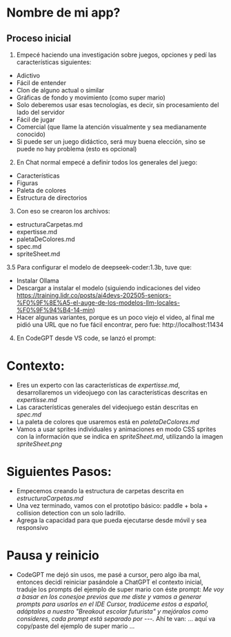 # Nombre de mi app?

## Proceso inicial

1. Empecé haciendo una investigación sobre juegos, opciones y pedí las características siguientes:
- Adictivo
- Fácil de entender
- Clon de alguno actual o similar
- Gráficas de fondo y movimiento (como super mario)
- Solo deberemos usar esas tecnologías, es decir, sin procesamiento del lado del servidor
- Fácil de jugar
- Comercial (que llame la atención visualmente y sea medianamente conocido)
- Si puede ser un juego didáctico, será muy buena elección, sino se puede no hay problema (esto es opcional)

2. En Chat normal empecé a definir todos los generales del juego:
- Características
- Figuras
- Paleta de colores
- Estructura de directorios

3. Con eso se crearon los archivos:
- estructuraCarpetas.md
- expertisse.md
- paletaDeColores.md
- spec.md
- spriteSheet.md

3.5 Para configurar el modelo de deepseek-coder:1.3b, tuve que:
- Instalar Ollama
- Descargar a instalar el modelo (siguiendo indicaciones del video https://training.lidr.co/posts/ai4devs-202505-seniors-%F0%9F%8E%A5-el-auge-de-los-modelos-llm-locales-%F0%9F%94%B4-14-min)
- Hacer algunas variantes, porque es un poco viejo el video, al final me pidió una URL que no fue fácil encontrar, pero fue: http://localhost:11434

4. En CodeGPT desde VS code, se lanzó el prompt:
# Contexto:
- Eres un experto con las características de *expertisse.md*, desarrollaremos un videojuego con las características descritas en *expertisse.md*
- Las características generales del videojuego están descritas en *spec.md*
- La paleta de colores que usaremos está en *paletaDeColores.md*
- Vamos a usar sprites individuales y animaciones en modo CSS sprites con la información que se indica en *spriteSheet.md*, utilizando la imagen *spriteSheet.png*

# Siguientes Pasos:
- Empecemos creando la estructura de carpetas descrita en *estructuraCarpetas.md*
- Una vez terminado, vamos con el prototipo básico: paddle + bola + collision detection con un solo ladrillo.
- Agrega la capacidad para que pueda ejecutarse desde móvil y sea responsivo

# Pausa y reinicio
- CodeGPT me dejó sin usos, me pasé a cursor, pero algo iba mal, entonces decidí reiniciar pasándole a ChatGPT el contexto inicial, traduje los prompts del ejemplo de super mario con éste prompt:
*Me voy a basar en los conesjoe previos que me diste y vamos a generar prompts para usarlos en el IDE Cursor, tradúceme estos a español, adáptalos a nuestro "Breakout escolar futurista" y mejóralos como consideres, cada prompt está separado por ---.*
Ahí te van:
... aquí va copy/paste del ejemplo de super mario ...

